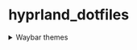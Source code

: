 # hyprland_dotfiles

 <details> 
  
  <summary> Waybar themes </summary>
       <details> 
       <summary>           Here's an image, just in case: </summary>    
       ![image](https://github.com/end-4/dots-hyprland/assets/97237370/4c3d27b4-9ac5-4e55-9cae-c5c1f497890f)
     </details>

</details>
 
 
